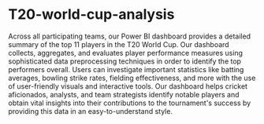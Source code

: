 # T20-world-cup-analysis
Across all participating teams, our Power BI dashboard provides a detailed summary of the top 11 players in the T20 World Cup. Our dashboard collects, aggregates, and evaluates player performance measures using sophisticated data preprocessing techniques in order to identify the top performers overall. Users can investigate important statistics like batting averages, bowling strike rates, fielding effectiveness, and more with the use of user-friendly visuals and interactive tools. Our dashboard helps cricket aficionados, analysts, and team strategists identify notable players and obtain vital insights into their contributions to the tournament's success by providing this data in an easy-to-understand style.
